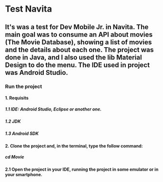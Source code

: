 # Test Navita

## It's was a test for Dev Mobile Jr. in Navita. The main goal was to consume an API about movies (The Movie Database), showing a list of movies and the details about each one. The project was done in Java, and I also used the lib Material Design to do the menu. The IDE used in project was Android Studio.

### Run the project

#### 1. Requisits

##### 1.1 IDE: Android Studio, Eclipse or another one.

##### 1.2 JDK

##### 1.3 Android SDK

#### 2. Clone the project and, in the terminal, type the follow command:

##### cd Movie

#### 2.1 Open the project in your IDE, running the project in some emulator or in your smartphone.
